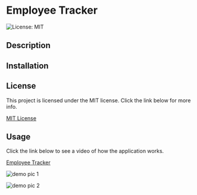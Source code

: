 # Employee Tracker
![License: MIT](https://img.shields.io/badge/License-MIT-yellow.svg)

## Description

## Installation

## License
This project is licensed under the MIT license. Click the link below for more info.

[MIT License](https://opensource.org/licenses/MIT)

## Usage
Click the link below to see a video of how the application works.

[Employee Tracker](url.com)

![demo pic 1](demo-pic1.jpg)

![demo pic 2](demo-pic2.jpg)